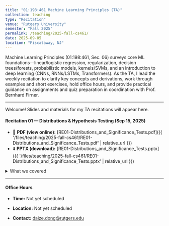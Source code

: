 ```yaml
---
title: "01:198:461 Machine Learning Principles (TA)"
collection: teaching
type: "Recitation"
venue: "Rutgers University"
semester: "Fall 2025"
permalink: /teaching/2025-fall-cs461/
date: 2025-09-05
location: "Piscataway, NJ"
---
```


Machine Learning Principles (01:198:461, Sec. 06) surveys core ML foundations—linear/logistic regression, regularization, decision trees/forests, probabilistic models, kernels/SVMs, and an introduction to deep learning (CNNs, RNNs/LSTMs, Transformers).
As the TA, I lead the weekly recitation to clarify key concepts and derivations, work through examples and short exercises, hold office hours, and provide practical guidance on assignments and quiz preparation in coordination with Prof. Bernhard Firner.

---

Welcome! Slides and materials for my TA recitations will appear here.

#### Recitation 01 — Distributions & Hypothesis Testing (Sep 15, 2025)

- 📄 **PDF (view online):** [RE01-Distributions_and_Significance_Tests.pdf]({{ '/files/teaching/2025-fall-cs461/RE01-Distributions_and_Significance_Tests.pdf' | relative_url }})
- ⬇️ **PPTX (download):** [RE01-Distributions_and_Significance_Tests.pptx]({{ '/files/teaching/2025-fall-cs461/RE01-Distributions_and_Significance_Tests.pptx' | relative_url }})

<details markdown="1">
<summary>What we covered</summary>

- **Distributions**
    - Continuous (Uniform, Gaussian, Student’s *t*, Laplace)
    - Discrete (Bernoulli, Binomial)
- **Hypothesis Testing**
    - P-values
    - χ² tests

</details>

---

#### Office Hours

- **Time:** Not yet scheduled

- **Location:** Not yet scheduled

- **Contact:** daize.dong@rutgers.edu

